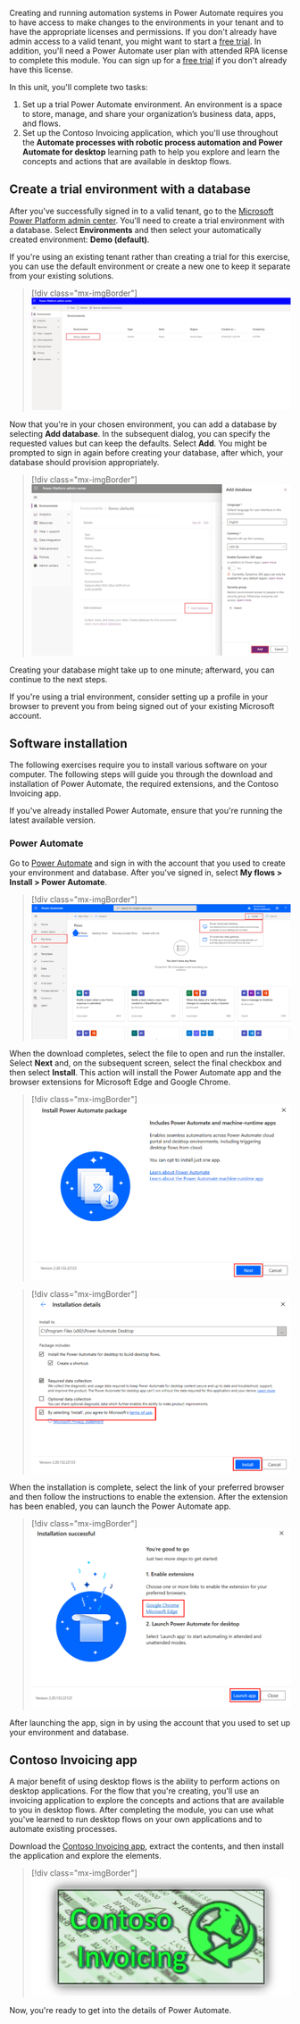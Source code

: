 Creating and running automation systems in Power Automate requires you to have access to make changes to the environments in your tenant and to have the appropriate licenses and permissions. If you don't already have admin access to a valid tenant, you might want to start a [free trial](https://www.microsoft.com/microsoft-365/enterprise/office-365-e3?activetab=pivot%3aoverviewtab/?azure-portal=true). In addition, you'll need a Power Automate user plan with attended RPA license to complete this module. You can sign up for a [free trial](https://flow.microsoft.com/pricing/?azure-portal=true) if you don't already have this license.

In this unit, you'll complete two tasks: 
1. Set up a trial Power Automate environment. An environment is a space to store, manage, and share your organization’s business data, apps, and flows. 
2. Set up the Contoso Invoicing application, which you'll use throughout the **Automate processes with robotic process automation and Power Automate for desktop** learning path to help you explore and learn the concepts and actions that are available in desktop flows.

## Create a trial environment with a database

After you've successfully signed in to a valid tenant, go to the [Microsoft Power Platform admin center](https://admin.powerplatform.microsoft.com/environments/?azure-portal=true). You'll need to create a trial environment with a database. Select **Environments** and then select your automatically created environment: **Demo (default)**.

If you're using an existing tenant rather than creating a trial for this exercise, you can use the default environment or create a new one to keep it separate from your existing solutions.

> [!div class="mx-imgBorder"]
> [![Screenshot of the Environments list in Microsoft Power Platform admin center.](../media/environments.png)](../media/environments.png#lightbox)

Now that you're in your chosen environment, you can add a database by selecting **Add database**. In the subsequent dialog, you can specify the requested values but can keep the defaults. Select **Add**. You might be prompted to sign in again before creating your database, after which, your database should provision appropriately.

> [!div class="mx-imgBorder"]
> [![Screenshot of the Add database feature with details diplayed and the Add button.](../media/database.png)](../media/database.png#lightbox)

Creating your database might take up to one minute; afterward, you can continue to the next steps.

If you're using a trial environment, consider setting up a profile in your browser to prevent you from being signed out of your existing Microsoft account.

## Software installation

The following exercises require you to install various software on your computer. The following steps will guide you through the download and installation of Power Automate, the required extensions, and the Contoso Invoicing app.

If you've already installed Power Automate, ensure that you're running the latest available version.

### Power Automate

Go to [Power Automate](https://flow.microsoft.com/?azure-portal=true) and sign in with the account that you used to create your environment and database. After you've signed in, select **My flows > Install > Power Automate**.

> [!div class="mx-imgBorder"]
> [![Screenshot of the Install menu with the Power Automate option.](../media/install-desktop.png)](../media/install-desktop.png#lightbox)

When the download completes, select the file to open and run the installer. Select **Next** and, on the subsequent screen, select the final checkbox and then select **Install**. This action will install the Power Automate app and the browser extensions for Microsoft Edge and Google Chrome.

> [!div class="mx-imgBorder"]
> [![Screenshot of the Install Power Automate package window with the Next button.](../media/installer-1.png)](../media/installer-1.png#lightbox)

> [!div class="mx-imgBorder"]
> [![Screenshot of the Installation details window with the Install button.](../media/installer-2.png)](../media/installer-2.png#lightbox)

When the installation is complete, select the link of your preferred browser and then follow the instructions to enable the extension. After the extension has been enabled, you can launch the Power Automate app.

> [!div class="mx-imgBorder"]
> [![Screenshot of the Installation successful screen with the Launch app button.](../media/installer-3.png)](../media/installer-3.png#lightbox)

After launching the app, sign in by using the account that you used to set up your environment and database.

## Contoso Invoicing app

A major benefit of using desktop flows is the ability to perform actions on desktop applications. For the flow that you're creating, you'll use an invoicing application to explore the concepts and actions that are available to you in desktop flows. After completing the module, you can use what you've learned to run desktop flows on your own applications and to automate existing processes.

Download the [Contoso Invoicing app](https://github.com/MicrosoftDocs/mslearn-developer-tools-power-platform/raw/master/power-automate-desktop/contoso-invoice-app/ContosoInvoicingSetup.zip), extract the contents, and then install the application and explore the elements.

> [!div class="mx-imgBorder"]
> [![Screenshot of the Contoso Invoicing application.](../media/contoso.png)](../media/contoso.png#lightbox)

Now, you're ready to get into the details of Power Automate.
